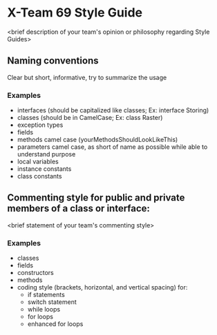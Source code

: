 # X-Team 69 Style Guide

<brief description of your team's opinion or philosophy regarding Style Guides>

## Naming conventions

Clear but short, informative, try to summarize the usage

### Examples
* interfaces (should be capitalized like classes; Ex: interface Storing)
* classes (should be in CamelCase; Ex: class Raster)
* exception types
* fields
* methods camel case (yourMethodsShouldLookLikeThis)
* parameters camel case, as short of name as possible while able to understand purpose
* local variables
* instance constants
* class constants

## Commenting style for public and private members of a class or interface:

<brief statement of your team's commenting style>

### Examples

* classes
* fields
* constructors
* methods
* coding style (brackets, horizontal, and vertical spacing) for:
  * if statements
  * switch statement
  * while loops
  * for loops
  * enhanced for loops
